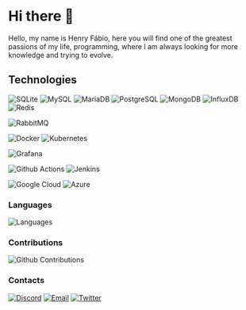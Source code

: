 # Hi there 👋

Hello, my name is Henry Fábio, here you will find one of the greatest passions of my life, programming, where I am always looking for more knowledge and trying to evolve.

## Technologies

![SQLite](https://img.shields.io/badge/SQLite-44a2d4?style=for-the-badge&logo=sqlite&logoColor=white)
![MySQL](https://img.shields.io/badge/MySQL-00758f?style=for-the-badge&logo=mysql&logoColor=white)
![MariaDB](https://img.shields.io/badge/MariaDB-003545?style=for-the-badge&logo=mariadb&logoColor=white)
![PostgreSQL](https://img.shields.io/badge/PostgreSQL-31648c?style=for-the-badge&logo=postgresql&logoColor=white)
![MongoDB](https://img.shields.io/badge/MongoDB-4aa348?style=for-the-badge&logo=mongodb&logoColor=white)
![InfluxDB](https://img.shields.io/badge/InfluxDB-3e95f1?style=for-the-badge&logo=influxdb&logoColor=white)
![Redis](https://img.shields.io/badge/Redis-d12b1f?style=for-the-badge&logo=redis&logoColor=white)

![RabbitMQ](https://img.shields.io/badge/RabbitMQ-f76300?style=for-the-badge&logo=rabbitmq&logoColor=white)

![Docker](https://img.shields.io/badge/Docker-16afe4?style=for-the-badge&logo=docker&logoColor=white)
![Kubernetes](https://img.shields.io/badge/Kubenetes-2e7ade?style=for-the-badge&logo=kubernetes&logoColor=white)

![Grafana](https://img.shields.io/badge/Grafana-e95828?style=for-the-badge&logo=grafana&logoColor=white)

![Github Actions](https://img.shields.io/badge/Github%20Actions-002f67?style=for-the-badge&logo=github%20actions&logoColor=white)
![Jenkins](https://img.shields.io/badge/Jenkins-d33833?style=for-the-badge&logo=jenkins&logoColor=white)

![Google Cloud](https://img.shields.io/badge/Google%20Cloud-4285F4?style=for-the-badge&logo=google%20cloud&logoColor=white)
![Azure](https://img.shields.io/badge/Azure-0072C6?style=for-the-badge&logo=azure-devops&logoColor=white)

### Languages

![Languages](https://github-readme-stats.vercel.app/api/top-langs/?username=henryfabio&layout=compact&theme=dracula&hide_title=true&langs_count=10)

### Contributions

![Github Contributions](https://github-readme-stats.vercel.app/api?username=henryfabio&theme=dracula&show_icons=true&hide_title=true&count_private=true)

### Contacts

[![Discord](https://img.shields.io/badge/Discord-7289DA?style=for-the-badge&logo=discord&logoColor=white)](https://discord.com/users/388385602032369675)
[![Email](https://img.shields.io/badge/Email-0078D4?style=for-the-badge&logo=microsoft-outlook&logoColor=white)](mailto:henry.fabio2005@hotmail.com?subject=Hello")
[![Twitter](https://img.shields.io/badge/Twitter-1DA1F2?style=for-the-badge&logo=twitter&logoColor=white)](https://twitter.com/HenryFabio_)
